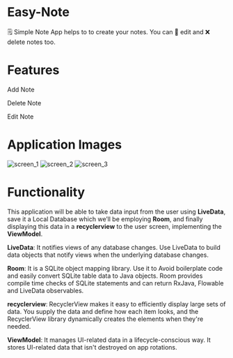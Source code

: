 # Easy-Note

🗒️ Simple Note App helps to to create your notes. You can 📝 edit and ❌ delete notes too.

# Features

  Add Note
  
  Delete Note
  
  Edit Note

# Application Images

![screen_1](https://user-images.githubusercontent.com/88790718/152673537-89cd1308-dd67-42c1-83a4-1ffe3287c90f.png)
![screen_2](https://user-images.githubusercontent.com/88790718/152673565-9443e3b1-9f50-4f37-b135-d6a6358df121.png)
![screen_3](https://user-images.githubusercontent.com/88790718/152673579-e61475e5-8428-4558-9e9b-2af63497f224.png)

# Functionality

This application will be able to take data input from the user using **LiveData**, save it a Local Database which we’ll be employing **Room**, and finally displaying this data in a **recyclerview** to the user screen, implementing the **ViewModel**.

**LiveData**: 
It notifies views of any database changes. Use LiveData to build data objects that notify views when the underlying database changes.

**Room**: 
It is a SQLite object mapping library. Use it to Avoid boilerplate code and easily convert SQLite table data to Java objects. Room provides compile time checks of SQLite statements and can return RxJava, Flowable and LiveData observables.

**recyclerview**:
RecyclerView makes it easy to efficiently display large sets of data. You supply the data and define how each item looks, and the RecyclerView library dynamically creates the elements when they're needed.

**ViewModel**: 
It manages UI-related data in a lifecycle-conscious way. It stores UI-related data that isn't destroyed on app rotations.




